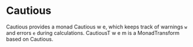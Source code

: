 # Cautious

Cautious provides a monad Cautious w e, which keeps track of warnings `w` and errors `e` during calculations.
CautiousT w e m is a MonadTransform based on Cautious.
